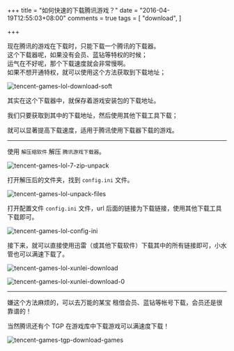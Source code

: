 +++
title = "如何快速的下载腾讯游戏？"
date = "2016-04-19T12:55:03+08:00"
comments = true
tags = [
    "download",
]

+++

[pic-0]: http://i3.piimg.com/6889c398a5eb44bf.png "tencent-games-lol-download-soft"
[pic-1]: http://i3.piimg.com/61642c52a9e17cc5.png "tencent-games-lol-7-zip-unpack"
[pic-2]: http://i3.piimg.com/eafc604dc8f1820c.png "tencent-games-lol-unpack-files"
[pic-3]: http://i3.piimg.com/bf6efb3b08ed4b50.png "tencent-games-lol-config-ini"
[pic-4]: http://i3.piimg.com/a00679576e9cfb46.png "tencent-games-lol-xunlei-download"
[pic-5]: http://i3.piimg.com/29425b375fa16e44.png "tencent-games-lol-xunlei-download-0"
[pic-6]: http://i4.piimg.com/15acbed8e7cb2f3c.png "tencent-games-tgp-download-games"

现在腾讯的游戏在下载时，只能下载一个腾讯的下载器。  
这个下载器呢，如果没有会员、蓝钻等特权的时候；  
运气在不好呢，那个下载速度就会非常慢啊。  
如果不想开通特权，就可以使用这个方法获取到下载地址；


![tencent-games-lol-download-soft][pic-0]

其实在这个下载器中，就保存着游戏安装包的下载地址。

我们只要获取到其中的下载地址，然后使用其他下载工具下载；

就可以显著提高下载速度，适用于腾讯使用下载器下载的游戏。

---

使用 `解压缩软件` 解压 `腾讯游戏下载器`。

![tencent-games-lol-7-zip-unpack][pic-1]

打开解压后的文件夹，找到 `config.ini` 文件。

![tencent-games-lol-unpack-files][pic-2]

打开配置文件 `config.ini` 文件，url 后面的链接为下载链接，使用其他下载工具下载即可。

![tencent-games-lol-config-ini][pic-3]

接下来，就可以直接使用迅雷（或其他下载软件）下载其中的所有链接即可，小水管也可以满速下载了。

![tencent-games-lol-xunlei-download][pic-4]

![tencent-games-lol-xunlei-download-0][pic-5]

---

嫌这个方法麻烦的，可以去万能的某宝 租借会员、蓝钻等帐号下载，会员还是很靠谱的！

当然腾讯还有个 TGP 在游戏库中下载游戏可以满速度下载！

![tencent-games-tgp-download-games][pic-6]

